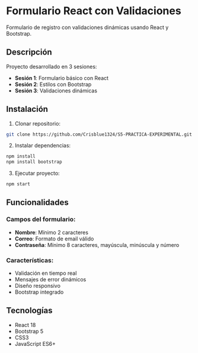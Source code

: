 # Formulario React con Validaciones

Formulario de registro con validaciones dinámicas usando React y Bootstrap.

## Descripción

Proyecto desarrollado en 3 sesiones:
- **Sesión 1**: Formulario básico con React
- **Sesión 2**: Estilos con Bootstrap
- **Sesión 3**: Validaciones dinámicas

## Instalación

1. Clonar repositorio:
```bash
git clone https://github.com/Crisblue1324/S5-PRACTICA-EXPERIMENTAL.git
```

2. Instalar dependencias:
```bash
npm install
npm install bootstrap
```

3. Ejecutar proyecto:
```bash
npm start
```

## Funcionalidades

### Campos del formulario:
- **Nombre**: Mínimo 2 caracteres
- **Correo**: Formato de email válido
- **Contraseña**: Mínimo 8 caracteres, mayúscula, minúscula y número

### Características:
- Validación en tiempo real
- Mensajes de error dinámicos
- Diseño responsivo
- Bootstrap integrado

## Tecnologías

- React 18
- Bootstrap 5
- CSS3
- JavaScript ES6+